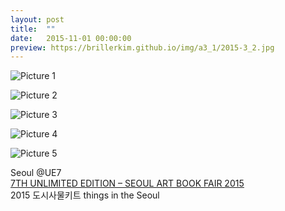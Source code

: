 ```yaml
---
layout: post
title:  ""
date:   2015-11-01 00:00:00
preview: https://brillerkim.github.io/img/a3_1/2015-3_2.jpg
---
```


![Picture 1](https://brillerkim.github.io/img/a3_1/2015-3_1.jpg)

![Picture 2](https://brillerkim.github.io/img/a3_1/2015-3_2.jpg)

![Picture 3](https://brillerkim.github.io/img/a3_1/2015-3_3.jpg)

![Picture 4](https://brillerkim.github.io/img/a3_1/2015-3_5.jpg)

![Picture 5](https://brillerkim.github.io/img/a3_1/2015-3_6.png)


Seoul @UE7<br>
[<U>7TH UNLIMITED EDITION – SEOUL ART BOOK FAIR 2015</U>](http://unlimited-edition.org/archives/category/ue7)
<br>
2015 도시사물키트 things in the Seoul 
